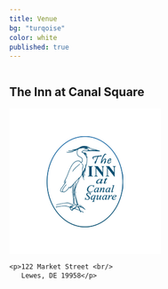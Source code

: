 ```yaml
---
title: Venue
bg: "turqoise"
color: white
published: true
---
```

<div class="row">
  <div class="small-12 large-12 columns">
    <h2>The Inn at Canal Square</h2>
  </div>

  <div class="small-12 large-3 large-offset-2 columns">
    <img src="/img/inn-logo.png" />
  </div>
  <div class="small-12 large-7 columns">

    <p>122 Market Street <br/>
       Lewes, DE 19958</p>
  </div>
</div>